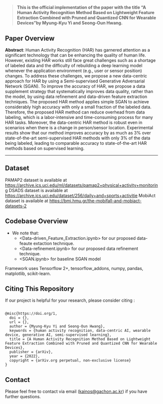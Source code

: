 # 


>**This is the official implementation of the paper with the title “A Human Activity Recognition Method Based on Lightweight Feature Extraction Combined with Pruned and Quantized CNN for Wearable Devices”by Myung-Kyu Yi and Seong-Oun Hwang.**

## Paper Overview

**Abstract**: Human Activity Recognition (HAR) has garnered attention as a significant technology that can be enhancing the quality of human life. However, existing HAR works still face great challenges such as a shortage of labeled data and the difficulty of rebuilding a deep learning model whenever the application environment (e.g., user or sensor position) changes. To address these challenges, we propose a new data-centric approach for HAR by using a Semi-supervised Generative Adversarial Network (SGAN). To improve the accuracy of HAR, we propose a data supplement strategy that systematically improves data quality, rather than the model, by using data refinement and data-driven feature extraction techniques. The proposed HAR method applies simple SGAN to achieve considerably high accuracy with only a small fraction of the labeled data. Therefore, the proposed HAR method can reduce overhead from data labeling, which is a labor-intensive and time-consuming process for many HAR tasks. Moreover, the data-centric HAR method is robust even in scenarios when there is a change in person/sensor location. Experimental results show that our method improves accuracy by as much as 3% over state-of-the-art semi-supervised HAR methods with only 3% of the data being labeled, leading to comparable accuracy to state-of-the-art HAR methods based on supervised learning.

---
## Dataset
PAMAP2 dataset is available at https://archive.ics.uci.edu/ml/datasets/pamap2+physical+activity+monitoring
DSADS dataset is available at https://archive.ics.uci.edu/dataset/256/daily+and+sports+activitie
MobiAct dataset is available at https://bmi.hmu.gr/the-mobifall-and-mobiact-datasets-2

## Codebase Overview
- We note that:
  - <Data-driven_Feature_Extraction.ipynb> for our proposed data-feaute extaction technique.
  - <Data-refinement.ipynb> for our proposed data refinement technique.
  - <SGAN.ipynb> for baseline SGAN model

Framework uses Tensorflow 2+, tensorflow_addons, numpy, pandas, matplotlib, scikit-learn.  
  
## Citing This Repository

If our project is helpful for your research, please consider citing :

```

@misc{https://doi.org/1,
  doi = {},
  url = {},
  author = {Myung-Kyu Yi and Seong-Oun Hwang},
  keywords = {human activity recognition, data-centric AI, wearable device, generative AI, semi-supervised learning},
  title = {A Human Activity Recognition Method Based on Lightweight Feature Extraction Combined with Pruned and Quantized CNN for Wearable Devices},
  publisher = {arXiv},
  year = {2022},
  copyright = {arXiv.org perpetual, non-exclusive license}
}

```

## Contact

Please feel free to contact via email (<kainos@gachon.ac.kr>) if you have further questions.
